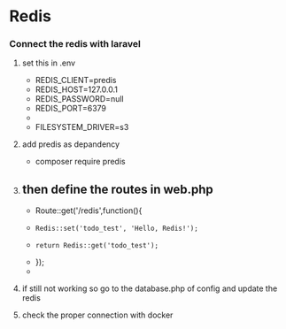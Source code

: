 # Redis

### Connect the redis with laravel

1. set this in .env

    - REDIS_CLIENT=predis
    - REDIS_HOST=127.0.0.1
    - REDIS_PASSWORD=null
    - REDIS_PORT=6379
    - 
    - FILESYSTEM_DRIVER=s3

2. add predis as depandency
    - composer require predis

3. then define the routes in web.php
    - 
    - Route::get('/redis',function(){
    -     Redis::set('todo_test', 'Hello, Redis!');
    -     return Redis::get('todo_test');
    - });
    - 

4. if still not working so go to the database.php of config and update the redis

5. check the proper connection with docker